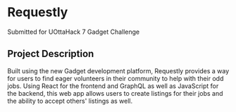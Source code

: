 # Requestly

Submitted for UOttaHack 7 Gadget Challenge

## Project Description

Built using the new Gadget development platform, Requestly provides a way for users to find eager volunteers in their community to help with their odd jobs. Using React for the frontend and GraphQL as well as JavaScript for the backend, this web app allows users to create listings for their jobs and the ability to accept others' listings as well. 
